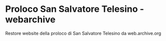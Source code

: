 # Proloco San Salvatore Telesino - webarchive
Restore website della proloco di San Salvatore Telesino da web.archive.org
